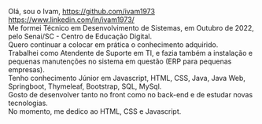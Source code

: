 Olá, sou o Ivam, https://github.com/ivam1973    
https://www.linkedin.com/in/ivam1973/   
Me formei Técnico em Desenvolvimento de Sistemas, em Outubro de 2022, pelo Senai/SC - Centro de Educação Digital.   
Quero continuar a colocar em prática o conhecimento adquirido.  
Trabalhei como Atendente de Suporte em TI, e fazia também a instalação e pequenas manutenções no sistema em questão (ERP para pequenas empresas).   
Tenho conhecimento Júnior em Javascript, HTML, CSS, Java, Java Web, Springboot, Thymeleaf, Bootstrap, SQL, MySql.   
Gosto de desenvolver tanto no front como no back-end e de estudar novas tecnologias.    
No momento, me dedico ao HTML, CSS e Javascript.
